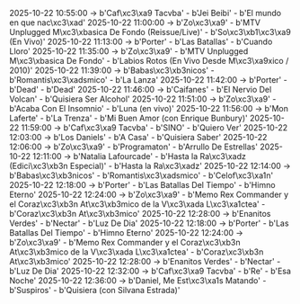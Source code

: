 2025-10-22 10:55:00 -> b'Caf\xc3\xa9 Tacvba' - b'Jei Beibi' - b'El mundo en que nac\xc3\xad'
2025-10-22 11:00:00 -> b'Zo\xc3\xa9' - b'MTV Unplugged M\xc3\xbasica De Fondo (Reissue/Live)' - b'So\xc3\xb1\xc3\xa9 (En Vivo)'
2025-10-22 11:13:00 -> b'Porter' - b'Las Batallas' - b'Cuando Lloro'
2025-10-22 11:35:00 -> b'Zo\xc3\xa9' - b'MTV Unplugged M\xc3\xbasica De Fondo' - b'Labios Rotos (En Vivo Desde M\xc3\xa9xico / 2010)'
2025-10-22 11:39:00 -> b'Babas\xc3\xb3nicos' - b'Romantis\xc3\xadsmico' - b'La Lanza'
2025-10-22 11:42:00 -> b'Porter' - b'Dead' - b'Dead'
2025-10-22 11:46:00 -> b'Caifanes' - b'El Nervio Del Volcan' - b'Quisiera Ser Alcohol'
2025-10-22 11:51:00 -> b'Zo\xc3\xa9' - b'Acaba Con El Insomnio' - b'Luna (en vivo)'
2025-10-22 11:56:00 -> b'Mon Laferte' - b'La Trenza' - b'Mi Buen Amor (con Enrique Bunbury)'
2025-10-22 11:59:00 -> b'Caf\xc3\xa9 Tacvba' - b'SINO' - b'Quiero Ver'
2025-10-22 12:03:00 -> b'Los Daniels' - b'A Casa' - b'Quisiera Saber'
2025-10-22 12:06:00 -> b'Zo\xc3\xa9' - b'Programaton' - b'Arrullo De Estrellas'
2025-10-22 12:11:00 -> b'Natalia Lafourcade' - b'Hasta la Ra\xc3\xadz (Edici\xc3\xb3n Especial)' - b'Hasta la Ra\xc3\xadz'
2025-10-22 12:14:00 -> b'Babas\xc3\xb3nicos' - b'Romantis\xc3\xadsmico' - b'Celof\xc3\xa1n'
2025-10-22 12:18:00 -> b'Porter' - b'Las Batallas Del Tiempo' - b'Himno Eterno'
2025-10-22 12:24:00 -> b'Zo\xc3\xa9' - b'Memo Rex Commander y el Coraz\xc3\xb3n At\xc3\xb3mico de la V\xc3\xada L\xc3\xa1ctea' - b'Coraz\xc3\xb3n At\xc3\xb3mico'
2025-10-22 12:28:00 -> b'Enanitos Verdes' - b'Nectar' - b'Luz De Dia'
2025-10-22 12:18:00 -> b'Porter' - b'Las Batallas Del Tiempo' - b'Himno Eterno'
2025-10-22 12:24:00 -> b'Zo\xc3\xa9' - b'Memo Rex Commander y el Coraz\xc3\xb3n At\xc3\xb3mico de la V\xc3\xada L\xc3\xa1ctea' - b'Coraz\xc3\xb3n At\xc3\xb3mico'
2025-10-22 12:28:00 -> b'Enanitos Verdes' - b'Nectar' - b'Luz De Dia'
2025-10-22 12:32:00 -> b'Caf\xc3\xa9 Tacvba' - b'Re' - b'Esa Noche'
2025-10-22 12:36:00 -> b'Daniel, Me Est\xc3\xa1s Matando' - b'Suspiros' - b'Quisiera (con Silvana Estrada)'
